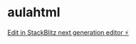 # aulahtml

[Edit in StackBlitz next generation editor ⚡️](https://stackblitz.com/~/github.com/aninhakarla/aulahtml)